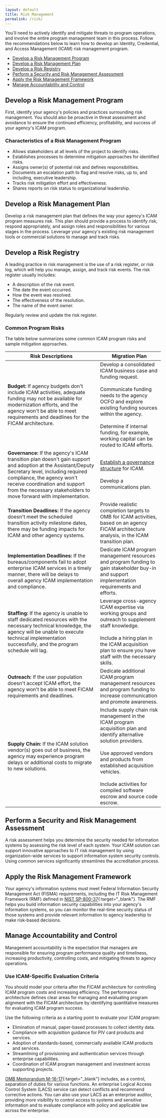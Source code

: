 ```yaml
---
layout: default
title: Risk Management
permalink: /risk/
---
```


You'll need to actively identify and mitigate threats to program operations, and involve the entire program management team in this process. Follow the recommendations below to learn how to develop an Identity, Credential, and Access Management (ICAM) risk management program.

- [Develop a Risk Management Program](#develop-a-risk-management-program)
- [Develop a Risk Management Plan](#develop-a-risk-management-plan)
- [Develop a Risk Registry](#develop-a-risk-registry)
- [Perform a Security and Risk Management Assessment](#perform-a-security-and-risk-management-assessment)
- [Apply the Risk Management Framework](#apply-the-risk-management-framework)
- [Manage Accountability and Control](#manage-accountability-and-control)

## Develop a Risk Management Program

First, identify your agency's policies and practices surrounding risk management. You should also be proactive in threat assessment and avoidance to ensure the continued efficiency, profitability, and success of your agency's ICAM program.

### Characteristics of a Risk Management Program

- Allows stakeholders at all levels of the project to identify risks.
- Establishes processes to determine mitigation approaches for identified risks.
- Assigns owner(s) of potential risk and defines responsibilities.
- Documents an escalation path to flag and resolve risks, up to, and including, executive leadership.
- Tracks risk mitigation effort and effectiveness.
- Shares reports on risk status to organizational leadership.

## Develop a Risk Management Plan

Develop a risk management plan that defines the way your agency's ICAM program measures risk. This plan should provide a process to identify risk, respond appropriately, and assign roles and responsibilities for various stages in the process. Leverage your agency's existing risk management tools or commercial solutions to manage and track risks.

## Develop a Risk Registry

A leading practice in risk management is the use of a risk register, or risk log, which will help you manage, assign, and track risk events. The risk register usually includes:

- A description of the risk event.
- The date the event occurred.
- How the event was resolved.
- The effectiveness of the resolution.
- The name of the event owner.

Regularly review and update the risk register.

### Common Program Risks

The table below summarizes some common ICAM program risks and sample mitigation approaches.

| <center> Risk Descriptions </center> | <center> Migration Plan </center> |
|--------------------------------------|-----------------------------------|
| **Budget:** If agency budgets don't include ICAM activities, adequate funding may not be available for modernization efforts, and the agency won't be able to meet requirements and deadlines for the FICAM architecture. | Develop a consolidated ICAM business case and funding request. <br><br> Communicate funding needs to the agency OCFO and explore existing funding sources within the agency. <br><br> Determine if internal funding, for example, working capital can be routed to ICAM efforts. |
| **Governance:** If the agency's ICAM transition plan doesn't gain support and adoption at the Assistant/Deputy Secretary level, including required compliance, the agency won't receive coordination and support from the necessary stakeholders to move forward with implementation. | [Establish a governance structure]({{site.baseurl}}/governance/) for ICAM. <br><br> Develop a communications plan. |
| **Transition Deadlines:** If the agency doesn't meet the scheduled transition activity milestone dates, there may be funding impacts for ICAM and other agency systems. | Provide realistic completion targets to OMB for ICAM activities, based on an agency FICAM architecture analysis, in the ICAM transition plan. |
| **Implementation Deadlines:** If the bureaus/components fail to adopt enterprise ICAM services in a timely manner, there will be delays to overall agency ICAM implementation and compliance. | Dedicate ICAM program management resources and program funding to gain stakeholder buy-in and support implementation requirements and efforts. |
| **Staffing:** If the agency is unable to staff dedicated resources with the necessary technical knowledge, the agency will be unable to execute technical implementation successfully, and the program schedule will lag. | Leverage cross-agency ICAM expertise via working groups and outreach to supplement staff knowledge. <br><br> Include a hiring plan in the ICAM acquisition plan to ensure you have staff with the necessary skills. |
| **Outreach:** If the user population doesn't accept ICAM effort, the agency won't be able to meet FICAM requirements and deadlines. | Dedicate additional ICAM program management resources and program funding to increase communication and promote awareness. |
| **Supply Chain:** If the ICAM solution vendor(s) goes out of business, the agency may experience program delays or additional costs to migrate to new solutions. | Include supply chain risk management in the ICAM program acquisition plan and identify alternative solution providers. <br><br> Use approved vendors and products from established acquisition vehicles. <br><br> Include activities for compiled software escrow and source code escrow. |

## Perform a Security and Risk Management Assessment

A risk assessment helps you determine the security needed for information systems by assessing the risk level of each system. Your ICAM solution can support innovative approaches to IT risk management by using organization-wide services to support information system security controls. Using common services significantly streamlines the accreditation process.

## Apply the Risk Management Framework

Your agency's information systems must meet Federal Information Security Management Act (FISMA) requirements, including the IT Risk Management Framework (RMF) defined in [NIST SP-800-37](https://nvlpubs.nist.gov/nistpubs/specialpublications/nist.sp.800-37r1.pdf){:target="_blank"}. The RMF helps you build information security capabilities into your agency's information systems, so you can monitor the real-time security status of those systems and provide relevant information to agency leadership to make risk-based decisions.

## Manage Accountability and Control

Management accountability is the expectation that managers are responsible for ensuring program performance quality and timeliness, increasing productivity, controlling costs, and mitigating threats to agency operations.

### Use ICAM-Specific Evaluation Criteria

You should model your criteria after the FICAM architecture for controlling ICAM program costs and increasing efficiency. The performance architecture defines clear areas for managing and evaluating program alignment with the FICAM architecture by identifying quantitative measures for evaluating ICAM program success.

Use the following criteria as a starting point to evaluate your ICAM program:

- Elimination of manual, paper-based processes to collect identity data.
- Compliance with acquisition guidance for PIV card products and services.
- Adoption of standards-based, commercially available ICAM products and services.
- Streamlining of provisioning and authentication services through enterprise capabilities.
- Coordination of ICAM program management and investment across supporting projects.

[OMB Memorandum M-16-17](https://www.whitehouse.gov/sites/whitehouse.gov/files/omb/memoranda/2016/m-16-17.pdf){:target="_blank"} includes, as a control, separation of duties for various functions. An enterprise Logical Access Control System (LACS) service can detect conflicts and recommend corrective actions. You can also use your LACS as an enterprise auditor, providing more visibility to control access to systems and sensitive information and to evaluate compliance with policy and applicable law across the enterprise.
